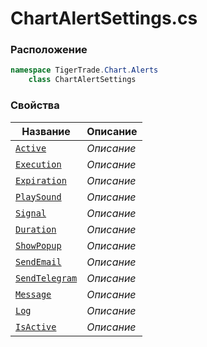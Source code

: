 
# ChartAlertSettings.cs
### Расположение
```csharp
namespace TigerTrade.Chart.Alerts  
    class ChartAlertSettings
```

### Свойства
| Название | Описание |
| --- | --- |
| [`Active`](./Свойства/Active.md) | *Описание* |
| [`Execution`](./Свойства/Execution.md) | *Описание* |
| [`Expiration`](./Свойства/Expiration.md) | *Описание* |
| [`PlaySound`](./Свойства/PlaySound.md) | *Описание* |
| [`Signal`](./Свойства/Signal.md) | *Описание* |
| [`Duration`](./Свойства/Duration.md) | *Описание* |
| [`ShowPopup`](./Свойства/ShowPopup.md) | *Описание* |
| [`SendEmail`](./Свойства/SendEmail.md) | *Описание* |
| [`SendTelegram`](./Свойства/SendTelegram.md) | *Описание* |
| [`Message`](./Свойства/Message.md) | *Описание* |
| [`Log`](./Свойства/Log.md) | *Описание* |
| [`IsActive`](./Свойства/IsActive.md) | *Описание* |
